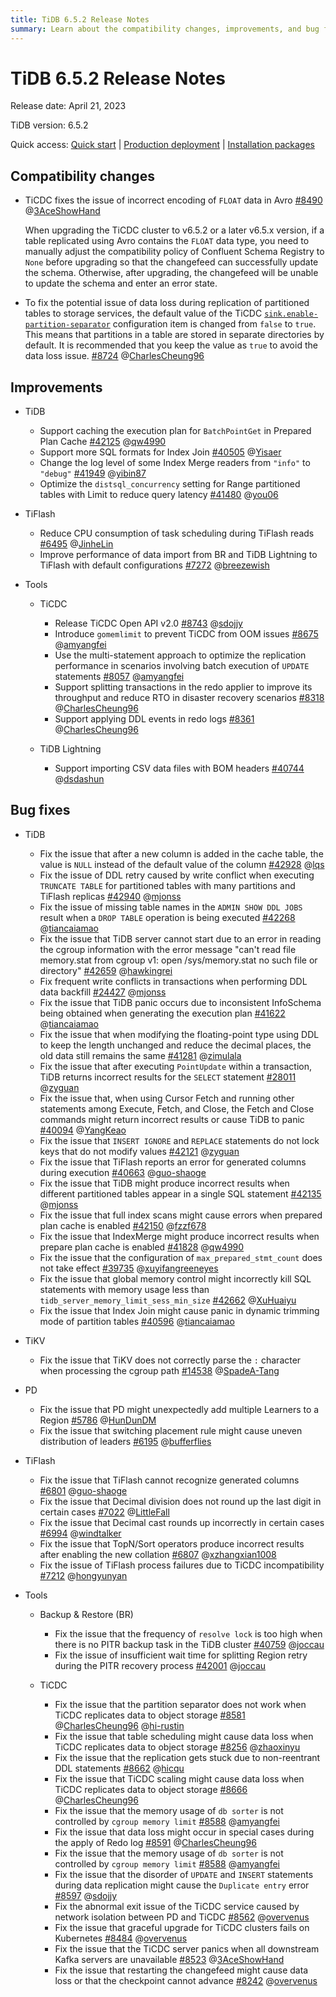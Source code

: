 ```yaml
---
title: TiDB 6.5.2 Release Notes
summary: Learn about the compatibility changes, improvements, and bug fixes in TiDB 6.5.2.
---
```


# TiDB 6.5.2 Release Notes

Release date: April 21, 2023

TiDB version: 6.5.2

Quick access: [Quick start](https://docs.pingcap.com/tidb/v6.5/quick-start-with-tidb) | [Production deployment](https://docs.pingcap.com/tidb/v6.5/production-deployment-using-tiup) | [Installation packages](https://www.pingcap.com/download/?version=v6.5.2#version-list)

## Compatibility changes

- TiCDC fixes the issue of incorrect encoding of `FLOAT` data in Avro [#8490](https://github.com/pingcap/tiflow/issues/8490) @[3AceShowHand](https://github.com/3AceShowHand)

    When upgrading the TiCDC cluster to v6.5.2 or a later v6.5.x version, if a table replicated using Avro contains the `FLOAT` data type, you need to manually adjust the compatibility policy of Confluent Schema Registry to `None` before upgrading so that the changefeed can successfully update the schema. Otherwise, after upgrading, the changefeed will be unable to update the schema and enter an error state.

- To fix the potential issue of data loss during replication of partitioned tables to storage services, the default value of the TiCDC [`sink.enable-partition-separator`](/ticdc/ticdc-changefeed-config.md#changefeed-configuration-parameters) configuration item is changed from `false` to `true`. This means that partitions in a table are stored in separate directories by default. It is recommended that you keep the value as `true` to avoid the data loss issue. [#8724](https://github.com/pingcap/tiflow/issues/8724) @[CharlesCheung96](https://github.com/CharlesCheung96)

## Improvements

+ TiDB

    - Support caching the execution plan for `BatchPointGet` in Prepared Plan Cache [#42125](https://github.com/pingcap/tidb/issues/42125) @[qw4990](https://github.com/qw4990)
    - Support more SQL formats for Index Join [#40505](https://github.com/pingcap/tidb/issues/40505) @[Yisaer](https://github.com/Yisaer)
    - Change the log level of some Index Merge readers from `"info"` to `"debug"` [#41949](https://github.com/pingcap/tidb/issues/41949) @[yibin87](https://github.com/yibin87)
    - Optimize the `distsql_concurrency` setting for Range partitioned tables with Limit to reduce query latency [#41480](https://github.com/pingcap/tidb/issues/41480) @[you06](https://github.com/you06)

+ TiFlash

    - Reduce CPU consumption of task scheduling during TiFlash reads [#6495](https://github.com/pingcap/tiflash/issues/6495) @[JinheLin](https://github.com/JinheLin)
    - Improve performance of data import from BR and TiDB Lightning to TiFlash with default configurations [#7272](https://github.com/pingcap/tiflash/issues/7272) @[breezewish](https://github.com/breezewish)

+ Tools

    + TiCDC

        - Release TiCDC Open API v2.0 [#8743](https://github.com/pingcap/tiflow/issues/8743) @[sdojjy](https://github.com/sdojjy)
        - Introduce `gomemlimit` to prevent TiCDC from OOM issues [#8675](https://github.com/pingcap/tiflow/issues/8675) @[amyangfei](https://github.com/amyangfei)
        - Use the multi-statement approach to optimize the replication performance in scenarios involving batch execution of `UPDATE` statements [#8057](https://github.com/pingcap/tiflow/issues/8057) @[amyangfei](https://github.com/amyangfei)
        - Support splitting transactions in the redo applier to improve its throughput and reduce RTO in disaster recovery scenarios [#8318](https://github.com/pingcap/tiflow/issues/8318) @[CharlesCheung96](https://github.com/CharlesCheung96)
        - Support applying DDL events in redo logs [#8361](https://github.com/pingcap/tiflow/issues/8361) @[CharlesCheung96](https://github.com/CharlesCheung96)

    + TiDB Lightning

        - Support importing CSV data files with BOM headers [#40744](https://github.com/pingcap/tidb/issues/40744) @[dsdashun](https://github.com/dsdashun)

## Bug fixes

+ TiDB
    - Fix the issue that after a new column is added in the cache table, the value is `NULL` instead of the default value of the column [#42928](https://github.com/pingcap/tidb/issues/42928) @[lqs](https://github.com/lqs)
    - Fix the issue of DDL retry caused by write conflict when executing `TRUNCATE TABLE` for partitioned tables with many partitions and TiFlash replicas [#42940](https://github.com/pingcap/tidb/issues/42940) @[mjonss](https://github.com/mjonss)
    - Fix the issue of missing table names in the `ADMIN SHOW DDL JOBS` result when a `DROP TABLE` operation is being executed [#42268](https://github.com/pingcap/tidb/issues/42268) @[tiancaiamao](https://github.com/tiancaiamao)
    - Fix the issue that TiDB server cannot start due to an error in reading the cgroup information with the error message "can't read file memory.stat from cgroup v1: open /sys/memory.stat no such file or directory" [#42659](https://github.com/pingcap/tidb/issues/42659) @[hawkingrei](https://github.com/hawkingrei)
    - Fix frequent write conflicts in transactions when performing DDL data backfill [#24427](https://github.com/pingcap/tidb/issues/24427) @[mjonss](https://github.com/mjonss)
    - Fix the issue that TiDB panic occurs due to inconsistent InfoSchema being obtained when generating the execution plan [#41622](https://github.com/pingcap/tidb/issues/41622) @[tiancaiamao](https://github.com/tiancaiamao)
    - Fix the issue that when modifying the floating-point type using DDL to keep the length unchanged and reduce the decimal places, the old data still remains the same [#41281](https://github.com/pingcap/tidb/issues/41281) @[zimulala](https://github.com/zimulala)
    - Fix the issue that after executing `PointUpdate` within a transaction, TiDB returns incorrect results for the `SELECT` statement [#28011](https://github.com/pingcap/tidb/issues/28011) @[zyguan](https://github.com/zyguan)
    - Fix the issue that, when using Cursor Fetch and running other statements among Execute, Fetch, and Close, the Fetch and Close commands might return incorrect results or cause TiDB to panic [#40094](https://github.com/pingcap/tidb/issues/40094) @[YangKeao](https://github.com/YangKeao)
    - Fix the issue that `INSERT IGNORE` and `REPLACE` statements do not lock keys that do not modify values [#42121](https://github.com/pingcap/tidb/issues/42121) @[zyguan](https://github.com/zyguan)
    - Fix the issue that TiFlash reports an error for generated columns during execution [#40663](https://github.com/pingcap/tidb/issues/40663) @[guo-shaoge](https://github.com/guo-shaoge)
    - Fix the issue that TiDB might produce incorrect results when different partitioned tables appear in a single SQL statement [#42135](https://github.com/pingcap/tidb/issues/42135) @[mjonss](https://github.com/mjonss)
    - Fix the issue that full index scans might cause errors when prepared plan cache is enabled [#42150](https://github.com/pingcap/tidb/issues/42150) @[fzzf678](https://github.com/fzzf678)
    - Fix the issue that IndexMerge might produce incorrect results when prepare plan cache is enabled [#41828](https://github.com/pingcap/tidb/issues/41828) @[qw4990](https://github.com/qw4990)
    - Fix the issue that the configuration of `max_prepared_stmt_count` does not take effect [#39735](https://github.com/pingcap/tidb/issues/39735) @[xuyifangreeneyes](https://github.com/xuyifangreeneyes)
    - Fix the issue that global memory control might incorrectly kill SQL statements with memory usage less than `tidb_server_memory_limit_sess_min_size` [#42662](https://github.com/pingcap/tidb/issues/42662) @[XuHuaiyu](https://github.com/XuHuaiyu)
    - Fix the issue that Index Join might cause panic in dynamic trimming mode of partition tables [#40596](https://github.com/pingcap/tidb/issues/40596) @[tiancaiamao](https://github.com/tiancaiamao)

+ TiKV

    - Fix the issue that TiKV does not correctly parse the `:` character when processing the cgroup path [#14538](https://github.com/tikv/tikv/issues/14538) @[SpadeA-Tang](https://github.com/SpadeA-Tang)

+ PD

    - Fix the issue that PD might unexpectedly add multiple Learners to a Region [#5786](https://github.com/tikv/pd/issues/5786) @[HunDunDM](https://github.com/HunDunDM)
    - Fix the issue that switching placement rule might cause uneven distribution of leaders [#6195](https://github.com/tikv/pd/issues/6195) @[bufferflies](https://github.com/bufferflies)

+ TiFlash

    - Fix the issue that TiFlash cannot recognize generated columns [#6801](https://github.com/pingcap/tiflash/issues/6801) @[guo-shaoge](https://github.com/guo-shaoge)
    - Fix the issue that Decimal division does not round up the last digit in certain cases [#7022](https://github.com/pingcap/tiflash/issues/7022) @[LittleFall](https://github.com/LittleFall)
    - Fix the issue that Decimal cast rounds up incorrectly in certain cases [#6994](https://github.com/pingcap/tiflash/issues/6994) @[windtalker](https://github.com/windtalker)
    - Fix the issue that TopN/Sort operators produce incorrect results after enabling the new collation [#6807](https://github.com/pingcap/tiflash/issues/6807) @[xzhangxian1008](https://github.com/xzhangxian1008)
    - Fix the issue of TiFlash process failures due to TiCDC incompatibility [#7212](https://github.com/pingcap/tiflash/issues/7212) @[hongyunyan](https://github.com/hongyunyan)

+ Tools

    + Backup & Restore (BR)

        - Fix the issue that the frequency of `resolve lock` is too high when there is no PITR backup task in the TiDB cluster [#40759](https://github.com/pingcap/tidb/issues/40759) @[joccau](https://github.com/joccau)
        - Fix the issue of insufficient wait time for splitting Region retry during the PITR recovery process [#42001](https://github.com/pingcap/tidb/issues/42001) @[joccau](https://github.com/joccau)

    + TiCDC

        - Fix the issue that the partition separator does not work when TiCDC replicates data to object storage [#8581](https://github.com/pingcap/tiflow/issues/8581) @[CharlesCheung96](https://github.com/CharlesCheung96) @[hi-rustin](https://github.com/hi-rustin)
        - Fix the issue that table scheduling might cause data loss when TiCDC replicates data to object storage [#8256](https://github.com/pingcap/tiflow/issues/8256) @[zhaoxinyu](https://github.com/zhaoxinyu)
        - Fix the issue that the replication gets stuck due to non-reentrant DDL statements [#8662](https://github.com/pingcap/tiflow/issues/8662) @[hicqu](https://github.com/hicqu)
        - Fix the issue that TiCDC scaling might cause data loss when TiCDC replicates data to object storage [#8666](https://github.com/pingcap/tiflow/issues/8666) @[CharlesCheung96](https://github.com/CharlesCheung96)
        - Fix the issue that the memory usage of `db sorter` is not controlled by `cgroup memory limit` [#8588](https://github.com/pingcap/tiflow/issues/8588) @[amyangfei](https://github.com/amyangfei)
        - Fix the issue that data loss might occur in special cases during the apply of Redo log [#8591](https://github.com/pingcap/tiflow/issues/8591) @[CharlesCheung96](https://github.com/CharlesCheung96)
        - Fix the issue that the memory usage of `db sorter` is not controlled by `cgroup memory limit` [#8588](https://github.com/pingcap/tiflow/issues/8588) @[amyangfei](https://github.com/amyangfei)
        - Fix the issue that the disorder of `UPDATE` and `INSERT` statements during data replication might cause the `Duplicate entry` error [#8597](https://github.com/pingcap/tiflow/issues/8597) @[sdojjy](https://github.com/sdojjy)
        - Fix the abnormal exit issue of the TiCDC service caused by network isolation between PD and TiCDC [#8562](https://github.com/pingcap/tiflow/issues/8562) @[overvenus](https://github.com/overvenus)
        - Fix the issue that graceful upgrade for TiCDC clusters fails on Kubernetes [#8484](https://github.com/pingcap/tiflow/issues/8484) @[overvenus](https://github.com/overvenus)
        - Fix the issue that the TiCDC server panics when all downstream Kafka servers are unavailable [#8523](https://github.com/pingcap/tiflow/issues/8523) @[3AceShowHand](https://github.com/3AceShowHand)
        - Fix the issue that restarting the changefeed might cause data loss or that the checkpoint cannot advance [#8242](https://github.com/pingcap/tiflow/issues/8242) @[overvenus](https://github.com/overvenus)

